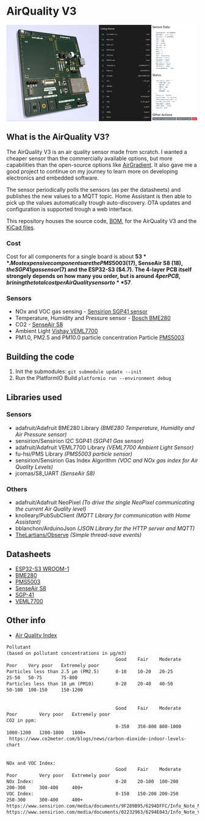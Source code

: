 # AirQuality V3

[<img src="./docs/banner.jpg" style="display: block; margin: auto; "/>](./docs/banner.jpg)

## What is the AirQuality V3?

The AirQuality V3 is an air quality sensor made from scratch. I wanted a cheaper sensor than the commercially available options, but more capabilities than the open-source options like [AirGradient](https://www.airgradient.com/).
It also gave me a good project to continue on my journey to learn more on developing electronics and embedded software.

The sensor periodically polls the sensors (as per the datasheets) and publishes the new values to a MQTT topic. Home Assistant is then able to pick up the values automatically trough auto-discovery.
OTA updates and configuration is supported trough a web interface.

This repository houses the source code, [BOM](./docs/AirQuality.csv), for the AirQuality V3 and the [KiCad files](./AirQuality_PCB_v3.zip).

### Cost

Cost for all components for a single board is about **$53**. Most expensive components are the PMS5003 ($17), SenseAir S8 ($18), the SGP41 gas sensor ($7) and the ESP32-S3 ($4.7). The 4-layer PCB itself strongely depends on how many you order, but is around $4 per PCB, brining the total cost per Air Quality sensor to **$57**.

### Sensors

- NOx and VOC gas sensing - [Sensirion SGP41 sensor](https://www.sensirion.com/sgp41)
- Temperature, Humidity and Pressure sensor - [Bosch BME280](https://www.bosch-sensortec.com/products/environmental-sensors/humidity-sensors-bme280/)
- CO2 - [SenseAir S8](https://senseair.com/products/size-counts/s8-residential/)
- Ambient Light [Vishay VEML7700](https://www.vishay.com/en/product/84286/)
- PM1.0, PM2.5 and PM10.0 particle concentration Particle [PMS5003](https://www.adafruit.com/product/3686)


## Building the code

1. Init the submodules: `git submodule update --init`
2. Run the PlatformIO Build `platformio run --environment debug`


## Libraries used

### Sensors
- adafruit/Adafruit BME280 Library _(BME280 Temperature, Humidity and Air Pressure sensor)_
- sensirion/Sensirion I2C SGP41 _(SGP41 Gas sensor)_
- adafruit/Adafruit VEML7700 Library _(VEML7700 Ambient Light Sensor)_
- fu-hsi/PMS Library _(PMS5003 particle sensor)_
- sensirion/Sensirion Gas Index Algorithm _(VOC and NOx gas index for Air Quality Levels)_
- jcomas/S8_UART _(SenseAir S8)_

### Others
- adafruit/Adafruit NeoPixel _(To drive the single NeoPixel communicating the current Air Quality level)_
- knolleary/PubSubClient _(MQTT Library for communication with Home Assistant)_
- bblanchon/ArduinoJson _(JSON Library for the HTTP server and MQTT)_
- [TheLartians/Observe](https://github.com/TheLartians/Observe) _(Simple thread-save events)_


## Datasheets

- [ESP32-S3 WROOM-1](https://www.espressif.com/sites/default/files/documentation/esp32-s3-wroom-1_wroom-1u_datasheet_en.pdf)
- [BME280](https://www.mouser.com/datasheet/2/783/BST-BME280-DS002-1509607.pdf)
- [PMS5003](https://www.digikey.jp/htmldatasheets/production/2903006/0/0/1/pms5003-series-manual.html)
- [SenseAir S8](https://senseair.jp/wp-content/uploads/2019/06/S8-PWN-Product-specification-PSP122.pdf)
- [SGP-41](https://sensirion.com/media/documents/5FE8673C/61E96F50/Sensirion_Gas_Sensors_Datasheet_SGP41.pdf)
- [VEML7700](https://www.vishay.com/docs/84286/veml7700.pdf)


## Other info

- [Air Quality Index](https://airindex.eea.europa.eu/Map/AQI/Viewer/#)

```
Pollutant
(based on pollutant concentrations in µg/m3)
                                        Good	Fair	Moderate	Poor	Very poor	Extremely poor
Particles less than 2.5 µm (PM2.5)	    0-10	10-20	20-25	    25-50	50-75	    75-800
Particles less than 10 µm (PM10)	    0-20	20-40	40-50	    50-100	100-150	    150-1200


                                        Good	Fair	Moderate	Poor	    Very poor	Extremely poor
CO2 in ppm:
                                        0-350   350-800 800-1000    1000-1200   1200-1800   1800+
 https://www.co2meter.com/blogs/news/carbon-dioxide-indoor-levels-chart


NOx and VOC Index:
                                        Good	Fair	Moderate	Poor	    Very poor	Extremely poor
NOx Index:                              0-20    20-100  100-200     200-300     300-400     400+
VOC Index:                              0-150   150-200 200-250     250-300     300-400     400+
https://www.sensirion.com/media/documents/9F289B95/6294DFFC/Info_Note_NOx_Index.pdf
https://www.sensirion.com/media/documents/02232963/6294E043/Info_Note_VOC_Index.pdf
```